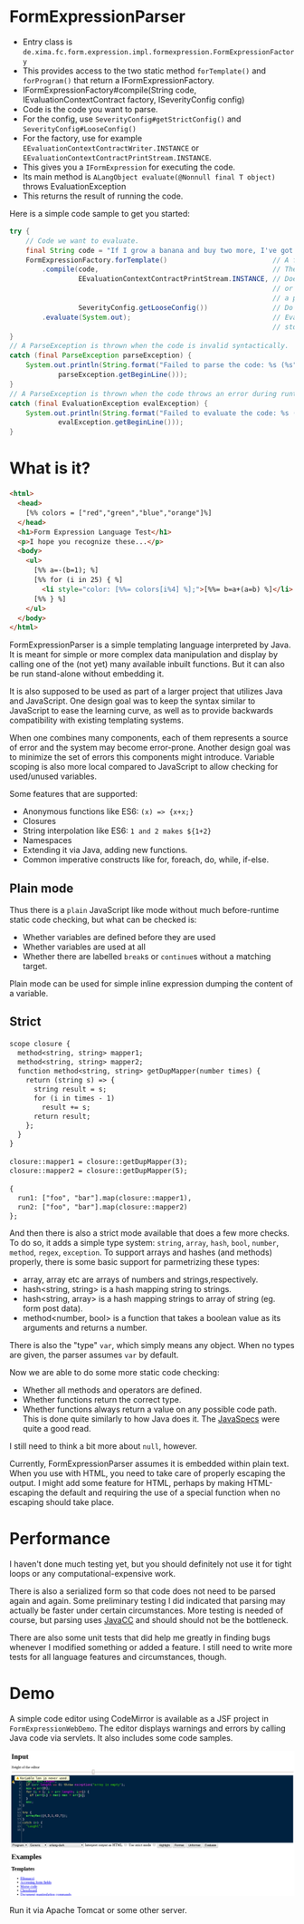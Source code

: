 # FormExpressionParser

- Entry class is `de.xima.fc.form.expression.impl.formexpression.FormExpressionFactory`
- This provides access to the two static method `forTemplate()` and `forProgram()` that return a IFormExpressionFactory.
- IFormExpressionFactory#compile(String code, IEvaluationContextContract factory, ISeverityConfig config)
- Code is the code you want to parse.
- For the config, use `SeverityConfig#getStrictConfig()` and `SeverityConfig#LooseConfig()`
- For the factory, use for example `EEvaluationContextContractWriter.INSTANCE` or `EEvaluationContextContractPrintStream.INSTANCE`.
- This gives you a `IFormExpression` for executing the code.
- Its main method is `ALangObject evaluate(@Nonnull final T object)` throws EvaluationException
- This returns the result of running the code.

Here is a simple code sample to get you started:

``` java
try {
    // Code we want to evaluate.
    final String code = "If I grow a banana and buy two more, I've got [%%=1+2%] bananas.";
    FormExpressionFactory.forTemplate()                          // A factory for parsing code.
        .compile(code,                                           // The actual code.
                 EEvaluationContextContractPrintStream.INSTANCE, // Does not define additional variables
                                                                 // or functions and dumps the output to
                                                                 // a print stream.
                 SeverityConfig.getLooseConfig())                // Do not do any type checking.
        .evaluate(System.out);                                   // Evaluate the result, dumping output to
                                                                 // stdout.
}
// A ParseException is thrown when the code is invalid syntactically.
catch (final ParseException parseException) {
    System.out.println(String.format("Failed to parse the code: %s (%s", parseException.getMessage(),
            parseException.getBeginLine()));
}
// A ParseException is thrown when the code throws an error during runtime.
catch (final EvaluationException evalException) {
    System.out.println(String.format("Failed to evaluate the code: %s (%s", evalException.getMessage(),
            evalException.getBeginLine()));
}
```

# What is it?

```html
<html>
  <head>
    [%% colors = ["red","green","blue","orange"]%]
  </head>
  <h1>Form Expression Language Test</h1>
  <p>I hope you recognize these...</p>
  <body>
    <ul>
      [%% a=-(b=1); %]
      [%% for (i in 25) { %]
        <li style="color: [%%= colors[i%4] %];">[%%= b=a+(a=b) %]</li>
      [%% } %]
    </ul>
  </body>
</html>
```

FormExpressionParser is a simple templating language interpreted by Java. It is
meant for simple or more complex data manipulation and display by calling one of
the (not yet) many available inbuilt functions. But it can also be run
stand-alone without embedding it.

It is also supposed to be used as part of a larger project that utilizes Java
and JavaScript. One design goal was to keep the syntax similar to JavaScript to
ease the learning curve, as well as to provide backwards compatibility with
existing templating systems.

When one combines many components, each of them represents a source of error and
the system may become error-prone. Another design goal was to minimize the set
of errors this components might introduce. Variable scoping is also more local
compared to JavaScript to allow checking for used/unused variables.

Some features that are supported:

  - Anonymous functions like ES6: `(x) => {x+x;}`
  - Closures
  - String interpolation like ES6: ``1 and 2 makes ${1+2}``
  - Namespaces
  - Extending it via Java, adding new functions.
  - Common imperative constructs like for, foreach, do, while, if-else.

## Plain mode

Thus there is a `plain` JavaScript like mode without much before-runtime
static code checking, but what can be checked is: 
  - Whether variables are defined before they are used
  - Whether variables are used at all
  - Whether there are labelled `break`s or `continue`s without a matching target.

Plain mode can be used for simple inline expression dumping the content of a
variable.

## Strict

    scope closure {
      method<string, string> mapper1;
      method<string, string> mapper2;
      function method<string, string> getDupMapper(number times) {
        return (string s) => {
          string result = s;
          for (i in times - 1)
            result += s;
          return result;
        };
      }
    }
    
    closure::mapper1 = closure::getDupMapper(3);
    closure::mapper2 = closure::getDupMapper(5);
    
    {
      run1: ["foo", "bar"].map(closure::mapper1),
      run2: ["foo", "bar"].map(closure::mapper2)
    };

And then there is also a strict mode available that does a few more checks. To
do so, it adds a simple type system: `string`, `array`, `hash`, `bool`,
`number`, `method`, `regex`, `exception`. To support arrays and hashes
(and methods) properly, there is some basic support for parmetrizing these
types:

  - array<number>, array<string> etc are arrays of numbers and strings,respectively.
  - hash<string, string> is a hash mapping string to strings.
  - hash<string, array<strign>> is a hash mapping strings to array of string (eg. form post data).
  - method<number, bool> is a function that takes a boolean value as its arguments and returns a number.

There is also the "type" `var`, which simply means any object. When no types are
given, the parser assumes `var` by default.

Now we are able to do some more static code checking:

  - Whether all methods and operators are defined.
  - Whether functions return the correct type.
  - Whether functions always return a value on any possible code path. This is done quite similarly to how Java does it. The [JavaSpecs](https://docs.oracle.com/javase/specs/jls/se6/html/defAssign.html) were quite a good read.

I still need to think a bit more about `null`, however.

Currently, FormExpressionParser assumes it is embedded within plain text. When
you use with HTML, you need to take care of properly escaping the output. I
might add some feature for HTML, perhaps by making HTML-escaping the default and
requiring the use of a special function when no escaping should take place.

# Performance

I haven't done much testing yet, but you should definitely not use it for tight
loops or any computational-expensive work.

There is also a serialized form so that code does not need to be parsed again
and again. Some preliminary testing I did indicated that parsing may actually
be faster under certain circumstances. More testing is needed of course, but
parsing uses [JavaCC](https://javacc.org/) and should should not be the
bottleneck.

There are also some unit tests that did help me greatly in finding bugs whenever
I modified something or added a feature. I still need to write more tests for
all language features and circumstances, though.

# Demo

A simple code editor using CodeMirror is available as a JSF project in
`FormExpressionWebDemo`. The editor displays warnings and errors by calling
Java code via servlets. It also includes some code samples.

![A screenshot of the sample code editor JSF app](https://raw.githubusercontent.com/blutorange/FormExpressionParser/master/FormExpressionWebDemo/WebDemo.png)

Run it via Apache Tomcat or some other server.
